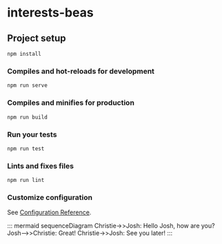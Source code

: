 # interests-beas

## Project setup
```
npm install
```

### Compiles and hot-reloads for development
```
npm run serve
```

### Compiles and minifies for production
```
npm run build
```

### Run your tests
```
npm run test
```

### Lints and fixes files
```
npm run lint
```

### Customize configuration
See [Configuration Reference](https://cli.vuejs.org/config/).

::: mermaid
sequenceDiagram
    Christie->>Josh: Hello Josh, how are you?
    Josh-->>Christie: Great!
    Christie->>Josh: See you later!
:::
